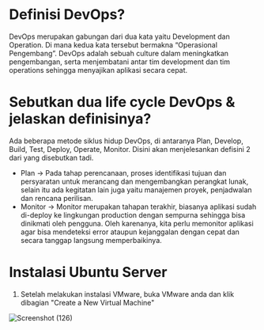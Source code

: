 # Definisi DevOps?
DevOps merupakan gabungan dari dua kata yaitu Development dan Operation. Di mana kedua kata tersebut bermakna “Operasional Pengembang”. DevOps adalah sebuah culture dalam meningkatkan pengembangan, serta menjembatani antar tim development dan tim operations sehingga menyajikan aplikasi secara cepat. 
# Sebutkan dua life cycle DevOps & jelaskan definisinya?
Ada beberapa metode siklus hidup DevOps, di antaranya Plan, Develop, Build, Test, Deploy, Operate, Monitor. Disini akan menjelesankan defisini 2 dari yang disebutkan tadi.
- Plan -> Pada tahap perencanaan, proses identifikasi tujuan dan persyaratan untuk merancang dan mengembangkan perangkat lunak, selain itu ada kegitatan lain juga yaitu manajemen proyek, penjadwalan dan rencana perilisan.
- Monitor -> Monitor merupakan tahapan terakhir, biasanya aplikasi sudah di-deploy ke lingkungan production dengan sempurna sehingga bisa dinikmati oleh pengguna. Oleh karenanya, kita perlu memonitor aplikasi agar bisa mendeteksi error ataupun kejanggalan dengan cepat dan secara tanggap langsung memperbaikinya. 

# Instalasi Ubuntu Server
1. Setelah melakukan instalasi VMware, buka VMware anda dan klik dibagian "Create a New Virtual Machine"

![Screenshot (126)](https://user-images.githubusercontent.com/109257850/201922788-3609bd42-33f3-4798-8f3d-d7bb0f420a38.png)
